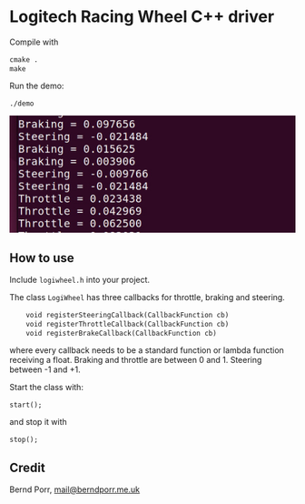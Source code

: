 # Logitech Racing Wheel C++ driver

Compile with

```
cmake .
make
```

Run the demo:

```
./demo
```

![alt tag](screenshot.jpg)

## How to use

Include `logiwheel.h` into your project.

The class `LogiWheel` has three callbacks for throttle, braking and steering.

```
    void registerSteeringCallback(CallbackFunction cb)
    void registerThrottleCallback(CallbackFunction cb)
    void registerBrakeCallback(CallbackFunction cb)

```

where every callback needs to be a standard function or lambda function receiving a float.
Braking and throttle are between 0 and 1. Steering between -1 and +1.

Start the class with:
```
start();
```
and stop it with
```
stop();
```

## Credit

Bernd Porr, mail@berndporr.me.uk
